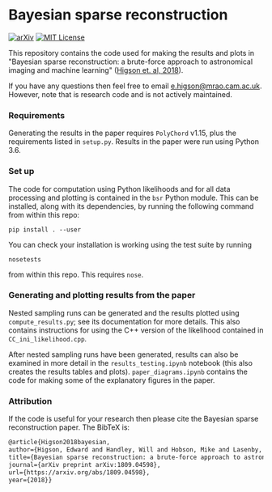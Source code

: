 # Bayesian sparse reconstruction

[![arXiv](http://img.shields.io/badge/arXiv-1809.04598-B31B1B.svg)](https://arxiv.org/abs/1809.04598)
[![MIT License](https://img.shields.io/badge/license-MIT-blue.svg)](https://github.com/ejhigson/dns/blob/master/LICENSE)

This repository contains the code used for making the results and plots in "Bayesian sparse reconstruction: a brute-force approach to astronomical imaging and machine learning" ([Higson et. al, 2018](https://arxiv.org/abs/1809.04598)).

If you have any questions then feel free to email <e.higson@mrao.cam.ac.uk>. However, note that is research code and is not actively maintained.

### Requirements

Generating the results in the paper requires ``PolyChord`` v1.15, plus the requirements listed in ``setup.py``. Results in the paper were run using Python 3.6.

### Set up

The code for computation using Python likelihoods and for all data processing and plotting is contained in the ``bsr`` Python module. This can be installed, along with its dependencies, by running the following command from within this repo:

```
pip install . --user
```
You can check your installation is working using the test suite by running
```
nosetests
```
from within this repo. This requires `nose`.

### Generating and plotting results from the paper

Nested sampling runs can be generated and the results plotted using ``compute_results.py``; see its documentation for more details. This also contains instructions for using the C++ version of the likelihood contained in ``CC_ini_likelihood.cpp``.

After nested sampling runs have been generated, results can also be examined in more detail in the ``results_testing.ipynb`` notebook (this also creates the results tables and plots). ``paper_diagrams.ipynb`` contains the code for making some of the explanatory figures in the paper.

### Attribution

If the code is useful for your research then please cite the Bayesian sparse reconstruction paper. The BibTeX is:

```latex
@article{Higson2018bayesian,
author={Higson, Edward and Handley, Will and Hobson, Mike and Lasenby, Anthony},
title={Bayesian sparse reconstruction: a brute-force approach to astronomical imaging and machine learning},
journal={arXiv preprint arXiv:1809.04598},
url={https://arxiv.org/abs/1809.04598},
year={2018}}
```
